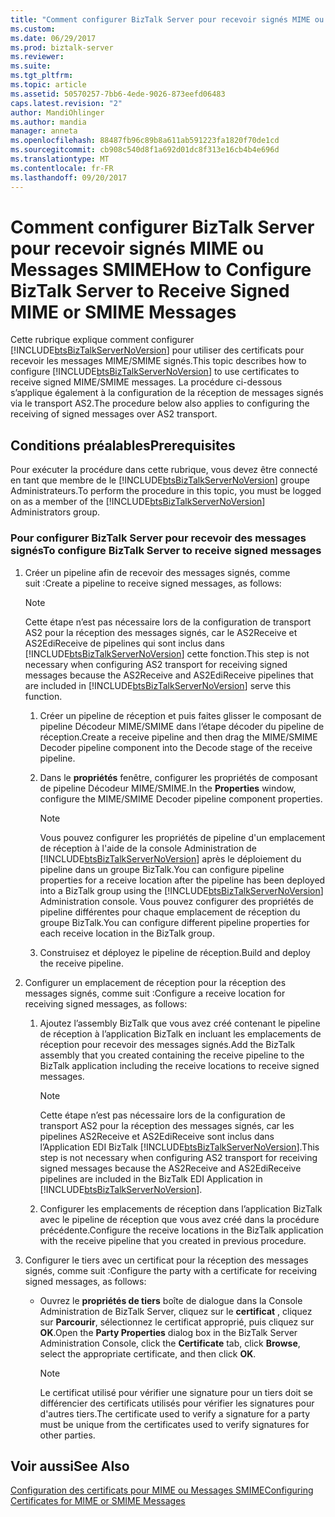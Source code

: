```yaml
---
title: "Comment configurer BizTalk Server pour recevoir signés MIME ou Messages SMIME | Documents Microsoft"
ms.custom: 
ms.date: 06/29/2017
ms.prod: biztalk-server
ms.reviewer: 
ms.suite: 
ms.tgt_pltfrm: 
ms.topic: article
ms.assetid: 50570257-7bb6-4ede-9026-873eefd06483
caps.latest.revision: "2"
author: MandiOhlinger
ms.author: mandia
manager: anneta
ms.openlocfilehash: 88487fb96c89b8a611ab591223fa1820f70de1cd
ms.sourcegitcommit: cb908c540d8f1a692d01dc8f313e16cb4b4e696d
ms.translationtype: MT
ms.contentlocale: fr-FR
ms.lasthandoff: 09/20/2017
---
```

# <a name="how-to-configure-biztalk-server-to-receive-signed-mime-or-smime-messages"></a><span data-ttu-id="4013b-102">Comment configurer BizTalk Server pour recevoir signés MIME ou Messages SMIME</span><span class="sxs-lookup"><span data-stu-id="4013b-102">How to Configure BizTalk Server to Receive Signed MIME or SMIME Messages</span></span>
<span data-ttu-id="4013b-103">Cette rubrique explique comment configurer [!INCLUDE[btsBizTalkServerNoVersion](../includes/btsbiztalkservernoversion-md.md)] pour utiliser des certificats pour recevoir les messages MIME/SMIME signés.</span><span class="sxs-lookup"><span data-stu-id="4013b-103">This topic describes how to configure [!INCLUDE[btsBizTalkServerNoVersion](../includes/btsbiztalkservernoversion-md.md)] to use certificates to receive signed MIME/SMIME messages.</span></span> <span data-ttu-id="4013b-104">La procédure ci-dessous s’applique également à la configuration de la réception de messages signés via le transport AS2.</span><span class="sxs-lookup"><span data-stu-id="4013b-104">The procedure below also applies to configuring the receiving of signed messages over AS2 transport.</span></span>  
  
## <a name="prerequisites"></a><span data-ttu-id="4013b-105">Conditions préalables</span><span class="sxs-lookup"><span data-stu-id="4013b-105">Prerequisites</span></span>  
 <span data-ttu-id="4013b-106">Pour exécuter la procédure dans cette rubrique, vous devez être connecté en tant que membre de le [!INCLUDE[btsBizTalkServerNoVersion](../includes/btsbiztalkservernoversion-md.md)] groupe Administrateurs.</span><span class="sxs-lookup"><span data-stu-id="4013b-106">To perform the procedure in this topic, you must be logged on as a member of the [!INCLUDE[btsBizTalkServerNoVersion](../includes/btsbiztalkservernoversion-md.md)] Administrators group.</span></span>  
  
### <a name="to-configure-biztalk-server-to-receive-signed-messages"></a><span data-ttu-id="4013b-107">Pour configurer BizTalk Server pour recevoir des messages signés</span><span class="sxs-lookup"><span data-stu-id="4013b-107">To configure BizTalk Server to receive signed messages</span></span>  
  
1.  <span data-ttu-id="4013b-108">Créer un pipeline afin de recevoir des messages signés, comme suit :</span><span class="sxs-lookup"><span data-stu-id="4013b-108">Create a pipeline to receive signed messages, as follows:</span></span>  
  
    > [!NOTE]
    >  <span data-ttu-id="4013b-109">Cette étape n’est pas nécessaire lors de la configuration de transport AS2 pour la réception des messages signés, car le AS2Receive et AS2EdiReceive de pipelines qui sont inclus dans [!INCLUDE[btsBizTalkServerNoVersion](../includes/btsbiztalkservernoversion-md.md)] cette fonction.</span><span class="sxs-lookup"><span data-stu-id="4013b-109">This step is not necessary when configuring AS2 transport for receiving signed messages because the AS2Receive and AS2EdiReceive pipelines that are included in [!INCLUDE[btsBizTalkServerNoVersion](../includes/btsbiztalkservernoversion-md.md)] serve this function.</span></span>  
  
    1.  <span data-ttu-id="4013b-110">Créer un pipeline de réception et puis faites glisser le composant de pipeline Décodeur MIME/SMIME dans l’étape décoder du pipeline de réception.</span><span class="sxs-lookup"><span data-stu-id="4013b-110">Create a receive pipeline and then drag the MIME/SMIME Decoder pipeline component into the Decode stage of the receive pipeline.</span></span>  
  
    2.  <span data-ttu-id="4013b-111">Dans le **propriétés** fenêtre, configurer les propriétés de composant de pipeline Décodeur MIME/SMIME.</span><span class="sxs-lookup"><span data-stu-id="4013b-111">In the **Properties** window, configure the MIME/SMIME Decoder pipeline component properties.</span></span>  
  
        > [!NOTE]
        >  <span data-ttu-id="4013b-112">Vous pouvez configurer les propriétés de pipeline d'un emplacement de réception à l'aide de la console Administration de [!INCLUDE[btsBizTalkServerNoVersion](../includes/btsbiztalkservernoversion-md.md)] après le déploiement du pipeline dans un groupe BizTalk.</span><span class="sxs-lookup"><span data-stu-id="4013b-112">You can configure pipeline properties for a receive location after the pipeline has been deployed into a BizTalk group using the [!INCLUDE[btsBizTalkServerNoVersion](../includes/btsbiztalkservernoversion-md.md)] Administration console.</span></span> <span data-ttu-id="4013b-113">Vous pouvez configurer des propriétés de pipeline différentes pour chaque emplacement de réception du groupe BizTalk.</span><span class="sxs-lookup"><span data-stu-id="4013b-113">You can configure different pipeline properties for each receive location in the BizTalk group.</span></span>  
  
    3.  <span data-ttu-id="4013b-114">Construisez et déployez le pipeline de réception.</span><span class="sxs-lookup"><span data-stu-id="4013b-114">Build and deploy the receive pipeline.</span></span>  
  
2.  <span data-ttu-id="4013b-115">Configurer un emplacement de réception pour la réception des messages signés, comme suit :</span><span class="sxs-lookup"><span data-stu-id="4013b-115">Configure a receive location for receiving signed messages, as follows:</span></span>  
  
    1.  <span data-ttu-id="4013b-116">Ajoutez l’assembly BizTalk que vous avez créé contenant le pipeline de réception à l’application BizTalk en incluant les emplacements de réception pour recevoir des messages signés.</span><span class="sxs-lookup"><span data-stu-id="4013b-116">Add the BizTalk assembly that you created containing the receive pipeline to the BizTalk application including the receive locations to receive signed messages.</span></span>  
  
        > [!NOTE]
        >  <span data-ttu-id="4013b-117">Cette étape n’est pas nécessaire lors de la configuration de transport AS2 pour la réception des messages signés, car les pipelines AS2Receive et AS2EdiReceive sont inclus dans l’Application EDI BizTalk [!INCLUDE[btsBizTalkServerNoVersion](../includes/btsbiztalkservernoversion-md.md)].</span><span class="sxs-lookup"><span data-stu-id="4013b-117">This step is not necessary when configuring AS2 transport for receiving signed messages because the AS2Receive and AS2EdiReceive pipelines are included in the BizTalk EDI Application in [!INCLUDE[btsBizTalkServerNoVersion](../includes/btsbiztalkservernoversion-md.md)].</span></span>  
  
    2.  <span data-ttu-id="4013b-118">Configurer les emplacements de réception dans l’application BizTalk avec le pipeline de réception que vous avez créé dans la procédure précédente.</span><span class="sxs-lookup"><span data-stu-id="4013b-118">Configure the receive locations in the BizTalk application with the receive pipeline that you created in previous procedure.</span></span>  
  
3.  <span data-ttu-id="4013b-119">Configurer le tiers avec un certificat pour la réception des messages signés, comme suit :</span><span class="sxs-lookup"><span data-stu-id="4013b-119">Configure the party with a certificate for receiving signed messages, as follows:</span></span>  
  
    -   <span data-ttu-id="4013b-120">Ouvrez le **propriétés de tiers** boîte de dialogue dans la Console Administration de BizTalk Server, cliquez sur le **certificat** , cliquez sur **Parcourir**, sélectionnez le certificat approprié, puis cliquez sur **OK**.</span><span class="sxs-lookup"><span data-stu-id="4013b-120">Open the **Party Properties** dialog box in the BizTalk Server Administration Console, click the **Certificate** tab, click **Browse**, select the appropriate certificate, and then click **OK**.</span></span>  
  
        > [!NOTE]
        >  <span data-ttu-id="4013b-121">Le certificat utilisé pour vérifier une signature pour un tiers doit se différencier des certificats utilisés pour vérifier les signatures pour d'autres tiers.</span><span class="sxs-lookup"><span data-stu-id="4013b-121">The certificate used to verify a signature for a party must be unique from the certificates used to verify signatures for other parties.</span></span>  
  
## <a name="see-also"></a><span data-ttu-id="4013b-122">Voir aussi</span><span class="sxs-lookup"><span data-stu-id="4013b-122">See Also</span></span>  
 [<span data-ttu-id="4013b-123">Configuration des certificats pour MIME ou Messages SMIME</span><span class="sxs-lookup"><span data-stu-id="4013b-123">Configuring Certificates for MIME or SMIME Messages</span></span>](../technical-guides/configuring-certificates-for-mime-or-smime-messages.md)